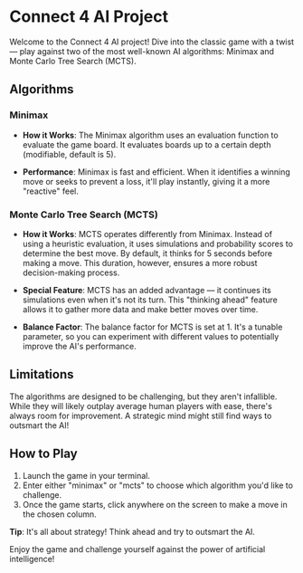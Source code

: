 # Connect 4 AI Project

Welcome to the Connect 4 AI project! Dive into the classic game with a twist — play against two of the most well-known AI algorithms: Minimax and Monte Carlo Tree Search (MCTS).

## Algorithms

### Minimax

- **How it Works**: The Minimax algorithm uses an evaluation function to evaluate the game board. It evaluates boards up to a certain depth (modifiable, default is 5).
  
- **Performance**: Minimax is fast and efficient. When it identifies a winning move or seeks to prevent a loss, it'll play instantly, giving it a more "reactive" feel.

### Monte Carlo Tree Search (MCTS)

- **How it Works**: MCTS operates differently from Minimax. Instead of using a heuristic evaluation, it uses simulations and probability scores to determine the best move. By default, it thinks for 5 seconds before making a move. This duration, however, ensures a more robust decision-making process.

- **Special Feature**: MCTS has an added advantage — it continues its simulations even when it's not its turn. This "thinking ahead" feature allows it to gather more data and make better moves over time.

- **Balance Factor**: The balance factor for MCTS is set at 1. It's a tunable parameter, so you can experiment with different values to potentially improve the AI's performance.

## Limitations

The algorithms are designed to be challenging, but they aren't infallible. While they will likely outplay average human players with ease, there's always room for improvement. A strategic mind might still find ways to outsmart the AI!

## How to Play

1. Launch the game in your terminal.
2. Enter either "minimax" or "mcts" to choose which algorithm you'd like to challenge.
3. Once the game starts, click anywhere on the screen to make a move in the chosen column.

**Tip**: It's all about strategy! Think ahead and try to outsmart the AI.

Enjoy the game and challenge yourself against the power of artificial intelligence!
